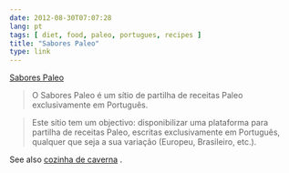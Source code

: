 ```yaml
---
date: 2012-08-30T07:07:28
lang: pt
tags: [ diet, food, paleo, portugues, recipes ]
title: "Sabores Paleo"
type: link
---
```


[Sabores Paleo](http://saborespaleo.com/)

> O Sabores Paleo é um sítio de partilha de receitas Paleo
> exclusivamente em Português.

> Este sítio tem um objectivo: disponibilizar uma plataforma para
> partilha de receitas Paleo, escritas exclusivamente em Português,
> qualquer que seja a sua variação (Europeu, Brasileiro, etc.).

See also [cozinha de caverna](http://blog.cozinhadecaverna.com) .

